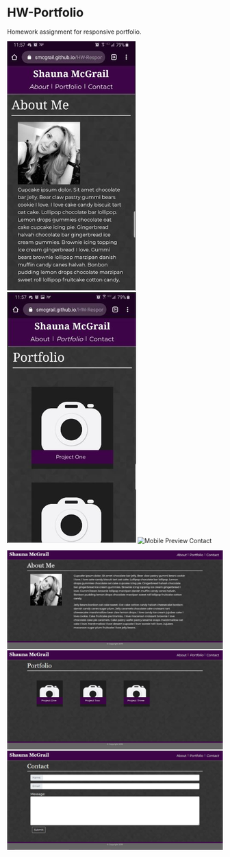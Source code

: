 # HW-Portfolio
Homework assignment for responsive portfolio.

<p>
<img src="assets/images/Capture-About-Me-Mobile.jpg" alt="Mobile Preview About Me">
<img src="assets/images/Capture-Portfolio-Mobile.jpg" alt="Mobile Preview Portfolio">
<img src="assets/images/Capture-About-Me-Contact.jpg" alt="Mobile Preview Contact">
</p>

<p>
<img src="assets/images/Capture-About-Me-Large.jpg" alt="Full size Preview About Me">
<img src="assets/images/Capture-Portfolio-Large.jpg" alt="Full size Preview Portfolio">
<img src="assets/images/Capture-Contact-Large.jpg" alt="Full size Preview Contact">
</p>

